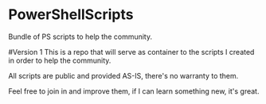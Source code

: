 # PowerShellScripts
Bundle of PS scripts to help the community.

#Version 1
This is a repo that will serve as container to the scripts I created in order to help the community.

All scripts are public and provided AS-IS, there's no warranty to them.

Feel free to join in and improve them, if I can learn something new, it's great.
